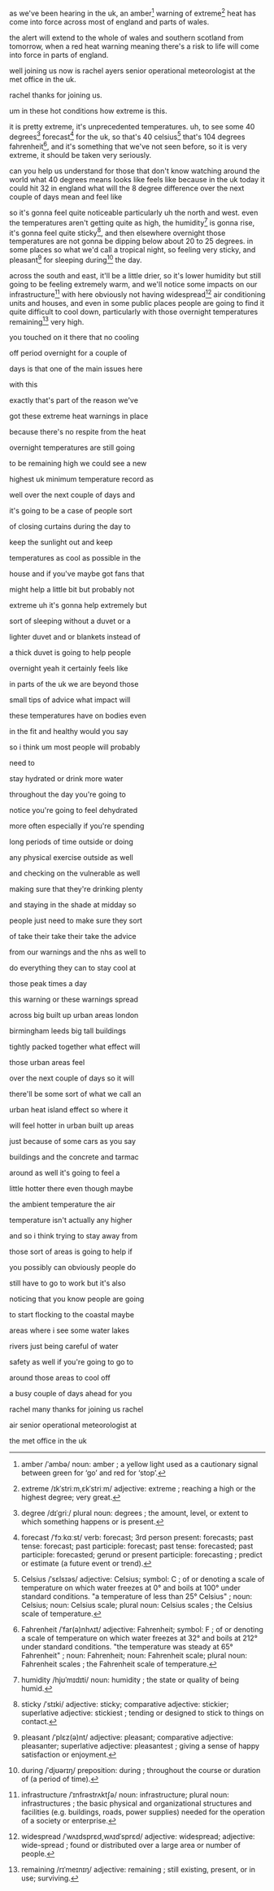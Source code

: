 as we've been hearing in the uk, an amber[^amber] warning of extreme[^extreme] heat has come into force across most of england and parts of wales. 
[^amber]: amber /ˈambə/ noun: amber ; a yellow light used as a cautionary signal between green for ‘go’ and red for ‘stop’.
[^extreme]: extreme /ɪkˈstriːm,ɛkˈstriːm/ adjective: extreme ; reaching a high or the highest degree; very great.

the alert will extend to the whole of wales and southern scotland from tomorrow, when a red heat warning meaning there's a risk to life will come into force in parts of england.

well joining us now is rachel ayers senior operational meteorologist at the met office in the uk.

rachel thanks for joining us.

um in these hot conditions how extreme is this.

it is pretty extreme, it's unprecedented temperatures. uh, to see some 40 degrees[^degree] forecast[^forecast] for the uk, so that's 40 celsius[^Celsius] that's 104 degrees fahrenheit[^Fahrenheit], and it's something that we've not seen before, so it is very extreme, it should be taken very seriously.
[^degree]: degree /dɪˈɡriː/ plural noun: degrees ; the amount, level, or extent to which something happens or is present.
[^forecast]: forecast /ˈfɔːkɑːst/ verb: forecast; 3rd person present: forecasts; past tense: forecast; past participle: forecast; past tense: forecasted; past participle: forecasted; gerund or present participle: forecasting ; predict or estimate (a future event or trend).
[^Celsius]: Celsius /ˈsɛlsɪəs/ adjective: Celsius; symbol: C ; of or denoting a scale of temperature on which water freezes at 0° and boils at 100° under standard conditions. "a temperature of less than 25° Celsius" ; noun: Celsius; noun: Celsius scale; plural noun: Celsius scales ; the Celsius scale of temperature.
[^Fahrenheit]: Fahrenheit /ˈfar(ə)nhʌɪt/ adjective: Fahrenheit; symbol: F ; of or denoting a scale of temperature on which water freezes at 32° and boils at 212° under standard conditions. "the temperature was steady at 65° Fahrenheit" ; noun: Fahrenheit; noun: Fahrenheit scale; plural noun: Fahrenheit scales ; the Fahrenheit scale of temperature.

can you help us understand for those that don't know watching around the world what 40 degrees means looks like feels like because in the uk today it could hit 32 in england what will the 8 degree difference over the next couple of days mean and feel like

so it's gonna feel quite noticeable particularly uh the north and west. even the temperatures aren't getting quite as high, the humidity[^humidity] is gonna rise, it's gonna feel quite sticky[^sticky], and then elsewhere overnight those temperatures are not gonna be dipping below about 20 to 25 degrees. in some places so what we'd call a tropical night, so feeling very sticky, and pleasant[^pleasant] for sleeping during[^during] the day.
[^humidity]: humidity /hjʊˈmɪdɪti/ noun: humidity ; the state or quality of being humid.
[^sticky]: sticky /ˈstɪki/ adjective: sticky; comparative adjective: stickier; superlative adjective: stickiest ; tending or designed to stick to things on contact.
[^pleasant]: pleasant /ˈplɛz(ə)nt/ adjective: pleasant; comparative adjective: pleasanter; superlative adjective: pleasantest ; giving a sense of happy satisfaction or enjoyment.
[^during]: during /ˈdjʊərɪŋ/ preposition: during ; throughout the course or duration of (a period of time).

across the south and east, it'll be a little drier, so it's lower humidity but still going to be feeling  extremely warm, and we'll notice some impacts on our infrastructure[^infrastructure] with here obviously not having widespread[^widespread] air conditioning units and houses, and even in some public places people are going to find it quite difficult to cool down, particularly with those overnight temperatures remaining[^remaining] very high.
[^infrastructure]: infrastructure /ˈɪnfrəstrʌktʃə/ noun: infrastructure; plural noun: infrastructures ; the basic physical and organizational structures and facilities (e.g. buildings, roads, power supplies) needed for the operation of a society or enterprise.
[^widespread]: widespread /ˈwʌɪdsprɛd,wʌɪdˈsprɛd/ adjective: widespread; adjective: wide-spread ; found or distributed over a large area or number of people.
[^remaining]: remaining /rɪˈmeɪnɪŋ/ adjective: remaining ; still existing, present, or in use; surviving.

you touched on it there that no cooling

off period overnight for a couple of

days is that one of the main issues here

with this

exactly that's part of the reason we've

got these extreme heat warnings in place

because there's no respite from the heat

overnight temperatures are still going

to be remaining high we could see a new

highest uk minimum temperature record as

well over the next couple of days and

it's going to be a case of people sort

of closing curtains during the day to

keep the sunlight out and keep

temperatures as cool as possible in the

house and if you've maybe got fans that

might help a little bit but probably not

extreme uh it's gonna help extremely but

sort of sleeping without a duvet or a

lighter duvet and or blankets instead of

a thick duvet is going to help people

overnight yeah it certainly feels like

in parts of the uk we are beyond those

small tips of advice what impact will

these temperatures have on bodies even

in the fit and healthy would you say

so i think um most people will probably

need to

stay hydrated or drink more water

throughout the day you're going to

notice you're going to feel dehydrated

more often especially if you're spending

long periods of time outside or doing

any physical exercise outside as well

and checking on the vulnerable as well

making sure that they're drinking plenty

and staying in the shade at midday so

people just need to make sure they sort

of take their take their take the advice

from our warnings and the nhs as well to

do everything they can to stay cool at

those peak times a day

this warning or these warnings spread

across big built up urban areas london

birmingham leeds big tall buildings

tightly packed together what effect will

those urban areas feel

over the next couple of days so it will

there'll be some sort of what we call an

urban heat island effect so where it

will feel hotter in urban built up areas

just because of some cars as you say

buildings and the concrete and tarmac

around as well it's going to feel a

little hotter there even though maybe

the ambient temperature the air

temperature isn't actually any higher

and so i think trying to stay away from

those sort of areas is going to help if

you possibly can obviously people do

still have to go to work but it's also

noticing that you know people are going

to start flocking to the coastal maybe

areas where i see some water lakes

rivers just being careful of water

safety as well if you're going to go to

around those areas to cool off

a busy couple of days ahead for you

rachel many thanks for joining us rachel

air senior operational meteorologist at

the met office in the uk
